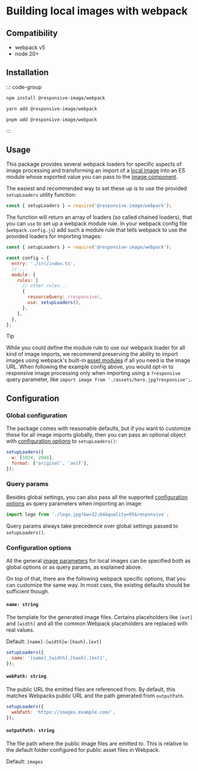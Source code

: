 # Building local images with webpack

## Compatibility

- webpack v5
- node 20+

## Installation

::: code-group

```bash [npm]
npm install @responsive-image/webpack
```

```bash [yarn]
yarn add @responsive-image/webpack
```

```bash [pnpm]
pnpm add @responsive-image/webpack
```

:::

## Usage

This package provides several webpack loaders for specific aspects of image processing and transforming an import of a [local image](../usage/local-images.md) into an ES module whose exported value you can pass to the [image component](../usage/component.md).

The easiest and recommended way to set these up is to use the provided `setupLoaders` utility function:

```js
const { setupLoaders } = require('@responsive-image/webpack');
```

The function will return an array of loaders (so called chained loaders), that you can `use` to set up a webpack module rule. In your webpack config file (`webpack.config.js`) add such a module rule that tells webpack to use the provided loaders for importing images:

```js
const { setupLoaders } = require('@responsive-image/webpack');

const config = {
  entry: './src/index.ts',
  // ...
  module: {
    rules: [
      // other rules...
      {
        resourceQuery: /responsive/,
        use: setupLoaders(),
      },
    ],
  },
};
```

> [!TIP]
> While you could define the module rule to use our webpack loader for all kind of image imports, we recommend preserving the ability to import images using webpack's built-in [asset modules](https://webpack.js.org/guides/asset-modules/) if all you need is the image URL. When following the example config above, you would opt-in to responsive image processing only when importing using a `?responsive` query parameter, like `import image from './assets/hero.jpg?responsive';`.

## Configuration

### Global configuration

The package comes with reasonable defaults, but if you want to customize these for all image imports globally, then you can pass an optional object with [configuration options](#configuration-options) to `setupLoaders()`:

```js
setupLoaders({
  w: [1024, 2048],
  format: ['original', 'avif'],
});
```

### Query params

Besides global settings, you can also pass all the supported [configuration options](#configuration-options) as query parameters when importing an image:

```js
import logo from './logo.jpg?&w=32;64&quality=95&responsive';
```

Query params always take precedence over global settings passed to `setupLoaders()`.

### Configuration options

All the general [image parameters](../usage/local-images.md#image-parameters-reference) for local images can be specified both as global options or as query params, as explained above.

On top of that, there are the following webpack specific options, that you can customize the same way. In most cses, the existing defaults should be sufficient though.

#### `name: string`

The template for the generated image files. Certains placeholders like `[ext]` and `[width]` and all the common Webpack placeholders are replaced with real values.

Default: `[name]-[width]w-[hash].[ext]`

```js
setupLoaders({
  name: '[name]_[width].[hash].[ext]',
});
```

#### `webPath: string`

The public URL the emitted files are referenced from. By default, this matches Webpacks public URL and the path generated from `outputPath`.

```js
setupLoaders({
  webPath: 'https://images.example.com/',
});
```

#### `outputPath: string`

The file path where the public image files are emitted to. This is relative to the default folder configured for public asset files in Webpack.

Default: `images`
